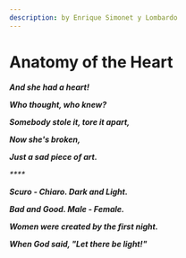 ```yaml
---
description: by Enrique Simonet y Lombardo
---
```


# Anatomy of the Heart





_**And she had a heart!**_

_**Who thought, who knew?**_

_**Somebody stole it, tore it apart,**_

_**Now she's broken,**_

_**Just a sad piece of art.**_

_\*\*\*\*_

_**Scuro - Chiaro. Dark and Light.**_

_**Bad and Good. Male - Female.**_

_**Women were created by the first night.**_

_**When God said, "Let there be light!"**_

